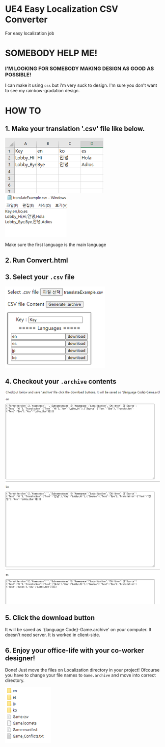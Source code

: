 # UE4 Easy Localization CSV Converter
For easy localization job

# SOMEBODY HELP ME!
### I'M LOOKING FOR SOMEBODY MAKING DESIGN AS GOOD AS POSSIBLE!
I can make it using `css` but i'm very suck to design. I'm sure you don't want to see my rainbow-gradation design.

# HOW TO
## 1. Make your translation '.csv' file like below.
![img](./Image/HowTo_1.jpg)
![img](./Image/HowTo_2.jpg)

Make sure the first language is the main language
## 2. Run Convert.html
## 3. Select your `.csv` file
![img](./Image/HowTo_3.jpg)
## 4. Checkout your `.archive` contents
![img](./Image/HowTo_4.jpg)
## 5. Click the download button
It will be saved as `{language Code}-Game.archive' on your computer. It doesn't need server. It is worked in client-side.

## 6. Enjoy your office-life with your co-worker designer!
Done! Just move the files on Localization directory in your project! Ofcourse you have to change your file names to `Game.archive` and move into correct directory.

![img](./Image/HowTo_5.jpg)
